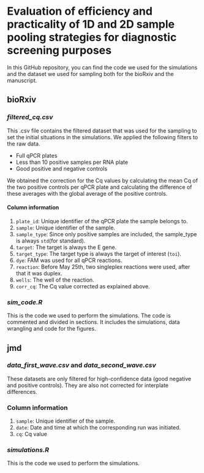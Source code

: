 # Evaluation of efficiency and practicality of 1D and 2D sample pooling strategies for diagnostic screening purposes
In this GitHub repository, you can find the code we used for the simulations and the dataset we used for sampling both for the bioRxiv and the manuscript.

## bioRxiv
### _filtered_cq.csv_
This .csv file contains the filtered dataset that was used for the sampling to set the initial situations in the simulations. We applied the following filters to the raw data.
* Full qPCR plates
* Less than 10 positive samples per RNA plate
* Good positive and negative controls

We obtained the correction for the Cq values by calculating the mean Cq of the two positive controls per qPCR plate and calculating the difference of these averages with the global average of the positive controls. 

#### Column information
1. ```plate_id```: Unique identifier of the qPCR plate the sample belongs to.
2. ```sample```: Unique identifier of the sample.
3. ```sample_type```: Since only positive samples are included, the sample_type is always ```std```(for standard).
4. ```target```: The target is always the E gene.
5. ```target_type```: The target type is always the target of interest (```toi```).
6. ```dye```: FAM was used for all qPCR reactions.
7. ```reaction```: Before May 25th, two singleplex reactions were used, after that it was duplex.
8. ```wells```: The well of the reaction. 
9. ```corr_cq```: The Cq value corrected as explained above.

### *sim_code.R*
This is the code we used to perform the simulations. The code is commented and divided in sections. It includes the simulations, data wrangling and code for the figures.


## jmd
### _data_first_wave.csv_ and _data_second_wave.csv_
These datasets are only filtered for high-confidence data (good negative and positive controls). They are also not corrected for interplate differences.

### Column information
1. ```sample```: Unique identifier of the sample.
2. ```date```: Date and time at which the corresponding run was initiated.
3. ```cq```: Cq value 

### *simulations.R*
This is the code we used to perform the simulations.

